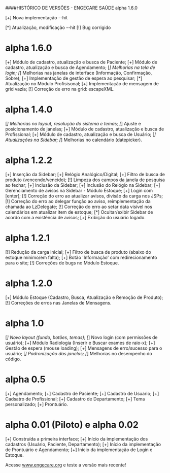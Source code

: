 ####HISTÓRICO DE VERSÕES - ENGECARE SAÚDE alpha 1.6.0

[+] Nova implementação --hit

[*] Atualização, modificação --hit
[!] Bug corrigido

alpha 1.6.0
=========================
   [+] Módulo de cadastro, atualização e busca de Paciente;
   [+] Módulo de cadastro, atualização e busca de Agendamento;
   [*] Melhorias na tela de login;
   [*] Melhorias nas janelas de interface (Informação, Confirmação, Sobre);
   [+] Implementação de gestão de espera ao pesquisar;
   [*] Atualização no Módulo Profisisonal;
   [+] Implementação de mensagem de grid vazia;
   [!] Correção de erro na grid: escapeXML.

alpha 1.4.0
=========================
   [*] Melhorias no layout, resolução do sistema e temas;
   [*] Ajuste e posicionamento de janelas;
   [+] Módulo de cadastro, atualização e busca de Profissional;
   [+] Módulo de cadastro, atualização e busca de Usuário;
   [*] Atualizações na Sidebar;
   [*] Melhorias no calendário (datepicker).

alpha 1.2.2
=========================
   [+] Inserção da Sidebar;
   [+] Relógio Analógico/Digital;
   [+] Filtro de busca de produto (vencendo/vencido);
   [!] Limpeza dos campos da janela de pesquisa ao fechar;
   [+] Inclusão da Sidebar;
   [+] Inclusão do Relógio na Sidebar;
   [+] Gerenciamento de avisos na Sidebar - Módulo Estoque;
   [+] Login com [enter];
   [!] Correção do erro ao atualizar avisos, divisão da carga nos JSPs;
   [!] Correção do erro ao delegar função ao aviso, reimplementação da chamada ao LzDelegate;
   [!] Correção do erro ao setar data visível nos calendários em atualizar item de estoque;
   [*] Ocultar/exibir Sidebar de acordo com a existência de avisos;
   [+] Exibição do usuário logado.

alpha 1.2.1
=========================
   [!] Redução da carga inicial;
   [+] Filtro de busca de produto (abaixo do estoque mínimo/em falta);
   [+] Botão 'Informação' com redirecionamento para o site;
   [!] Correções de bugs no Módulo Estoque.

alpha 1.2.0
=========================
   [+] Módulo Estoque (Cadastro, Busca, Atualização e Remoção de Produto);
   [!] Correções de erros nas Janelas de Mensagens.

alpha 1.0
=========================
   [*] Novo layout (fundo, botões, temas);
   [*] Novo login (com permissões de usuário);
   [+] Módulo Radiologia (Inserir e Buscar exames de raio-x);
   [+] Gestão de espera (mouse loading);
   [+] Mensagens de erro/sucesso para o usuário;
   [*] Padronização das janelas;
   [*] Melhorias no desempenho do código.

alpha 0.5
=========================
   [+] Agendamento;
   [+] Cadastro de Paciente;
   [+] Cadastro de Usuario;
   [+] Cadsatro de Profissional;
   [+] Cadastro de Departamento;
   [+] Tema personalizado;
   [+] Prontuário.

alpha 0.01 (Piloto) e alpha 0.02
=========================
   [+] Construída a primeira interface;
   [+] Início da implementação dos cadastros (Usuário, Paciente, Departamento);
   [+] Início da implementação de Prontuário e Agendamento;
   [+] Início da implementação de Login e Estoque.

Acesse www.engecare.org e teste a versão mais recente!
